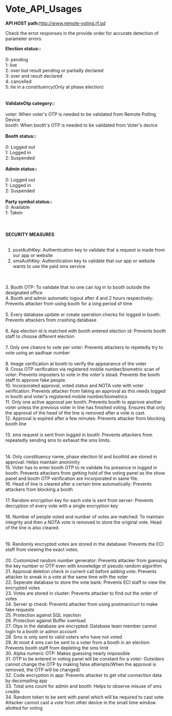 # Vote_API_Usages
<b> API HOST path:</b>http://www.remote-voting.rf.gd <br>

Check the error responses in the provide order for accurate detection of parameter errors<br>

<b>Election status::</b><br><br>
    0: pending<br>
    1: live<br>
    2: over but result pending or partially declared<br>
    3: over and result declared<br>
    4: cancelled<br>
    5: tie in a constituency(Only at phase election)<br>
<br>
<br>
<b>ValidateOtp category::</b><br><br>
    voter: When voter's OTP is needed to be validated from Remote Polling Device<br>
    booth: When booth's OTP is needed to be validated from Voter's device<br>
<br>
<b>Booth status::</b><br><br>
    0: Logged out<br>
    1: Logged in<br>
    2: Suspended<br>
<br>
<b>Admin status::</b><br><br>
    0: Logged out<br>
    1: Logged in<br>
    2: Suspended<br>
<br>
<b>Party symbol status::</b><br>
    0: Available<br>
    1: Taken<br>
<br>
<br>
<br>
<b>SECURITY MEASURES</b><br><br>

1. postAuthKey: Authentication key to validate that a request is made from our app or website<br>
2. smsAuthKey: Authentication key to validate that our app or website wants to use the paid sms service<br>
<br>
<br>
3. Booth OTP: To validate that no one can log in to booth outside the designated office<br>
4. Booth and admin automatic logout after 4 and 2 hours respectively: Prevents attacker from using booth for a long period of time<br>
<br>
5. Every database update or create operation checks for logged in booth: Prevents attackers from crashing database<br>
<br>
6. App election id is matched with booth entered election id: Prevents booth staff to choose different election<br>
<br>
7. Only one chance to vote per voter: Prevents attackers to repetedly try to vote using an aadhaar number<br>
<br>
8. Image verification at booth to verify the appearance of the voter<br>
9. Cross OTP verification via registered mobile number/biometric scan of voter: Prevents imposters to vote in the voter's stead. Prevents the booth staff to approve fake people.<br>
10. Incorporated approval, voted status and NOTA vote with voter verification: Prevents attacker from faking an approval as this needs logged in booth and voter's registered mobile number/biometrics<br>
11. Only one active approval per booth: Prevents booth to approve another voter unless the previous voter in line has finished voting. Ensures that only the approval of the head of the line is removed after a vote is cast.<br>
12. Approval is expired after a few minutes: Prevents attacker from blocking booth line<br>
<br>
13. sms request is sent from logged in booth: Prevents attackers from repeatedly sending sms to exhaust the sms limits.<br>
<br>
<br>
14. Only constituency name, phase election Id and boothId are stored in approval: Helps maintain anonimity<br>
15. Voter has to enter booth OTP to re validate his presence in logged in booth: Prevents attackers from getting hold of the voting panel as the show panel and booth OTP verification are incorporated in same file.<br>
16. Head of line is cleared after a certain time automatically: Prevents attackers from blocking a booth<br> 
<br>
17. Random encryption key for each vote is sent from server: Prevents decryption of every vote with a single encryption key<br> 
<br>
18. Number of people voted and number of votes are matched: To maintain integrity and then a NOTA vote is removed to store the original vote. Head of the line is also cleared.<br>
<br>
<br>
19. Randomly encrypted votes are stored in the database: Prevents the ECI staff from viewing the exact votes.<br>
<br>
20. Customized random number generator: Prevents attacker from guessing the key number or OTP even with knowledge of pseudo random algorithm
<br>
21. Approval deletion check in current call before adding vote: Prevents attacker to sneak in a vote at the same time with the voter
<br>
22. Seperate database to store the vote bank: Prevents ECI staff to view the encrypted votes
<br>
23. Votes are stored in cluster: Prevents attacker to find out the order of votes
<br>
24. Server ip check: Prevents attacker from using postman/curl to make fake requests
<br>
25. Protection against SQL injection
<br>
26. Protection against Buffer overload
<br>
27. Otps in the database are encrypted: Database team member cannot login to a booth or admin account
<br>
28. Sms is only sent to valid voters who have not voted
<br>
29. At most 4 sms can be sent to a voter from a booth in an election: Prevents booth staff from depleting the sms limit
<br>
30. Alpha numeric OTP: Makes guessing nearly impossible
<br>
31. OTP to be entered in voting panel will be constant for a voter: Outsiders cannot change the OTP by making false attempts(When the approval is removed, the OTP will be changed)
<br>
32. Code encryption in app: Prevents attacker to get vital connection data by decompiling app
<br>
33. Total sms count for admin and booth: Helps to observe misuse of sms credits
<br>
34. Random token to be sent with panel which will be required to cast vote: Attacker cannot cast a vote from other device in the small time window allotted for voting
<br>
<br>
<br>
